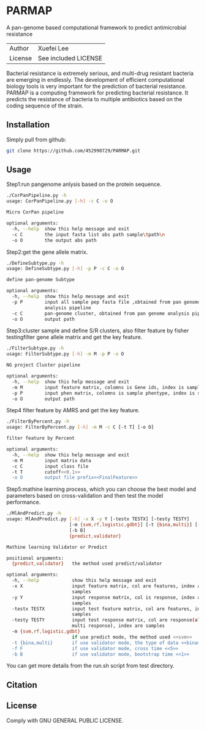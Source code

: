 # PARMAP
A pan-genome based computational framework to predict antimicrobial resistance

| | |
|---|---|
| Author | Xuefei Lee |
| License | See included LICENSE |

Bacterial resistance is extremely serious, and multi-drug resistant bacteria are emerging in endlessly. The development of efficient computational biology tools is very important for the prediction of bacterial resistance. PARMAP is a computing framework for predicting bacterial resistance. It predicts the resistance of bacteria to multiple antibiotics based on the coding sequence of the strain.

Installation
------------
Simply pull from github:

```bash
git clone https://github.com/452990729/PARMAP.git
```


Usage
-----
Step1:run pangenome anlysis based on the protein sequence.

```bash
./CorPanPipeline.py -h
usage: CorPanPipeline.py [-h] -c C -o O

Micro CorPan pipeline

optional arguments:
  -h, --help  show this help message and exit
  -c C        the input fasta list abs path sample\tpath\n
  -o O        the output abs path
```
Step2:get the gene allele matrix.
```bash
./DefineSubtype.py -h
usage: DefineSubtype.py [-h] -p P -c C -o O

define pan-genome Subtype

optional arguments:
  -h, --help  show this help message and exit
  -p P        input all sample pep fasta file ,obtained from pan genome
              analysis pipeline
  -c C        pan-genome cluster, obtained from pan genome analysis pipeline
  -o O        output path
```
Step3:cluster sample and define S/R clusters, also filter feature by fisher testingfilter gene allele matrix and get the key feature.
```bash
./FilterSubtype.py -h
usage: FilterSubtype.py [-h] -m M -p P -o O

NG project Cluster pipeline

optional arguments:
  -h, --help  show this help message and exit
  -m M        input feature matrix, colomns is Gene ids, index is sample
  -p P        input phen matrix, colomns is sample phentype, index is sample
  -o O        output path
```
Step4 filter feature by AMRS and get the key feature.
```bash
./FilterByPercent.py -h
usage: FilterByPercent.py [-h] -m M -c C [-t T] [-o O]

filter feature by Percent

optional arguments:
  -h, --help  show this help message and exit
  -m M        input matrix data
  -c C        input class file
  -t T        cutoff<<0.1>>
  -o O        output file prefix<<FinalFeature>>
```
Step5:mathine learning process, which you can choose the best model and parameters based on cross-validation and then test the model performance.
```bash
./MlAndPredict.py -h
usage: MlAndPredict.py [-h] -x X -y Y [-testx TESTX] [-testy TESTY]
                       [-m {svm,rf,logistic,gdbt}] [-t {bina,multi}] [-f F]
                       [-b B]
                       {predict,validator}

Mathine learning Validator or Predict

positional arguments:
  {predict,validator}   the method used predict/validator

optional arguments:
  -h, --help            show this help message and exit
  -x X                  input feature matrix, col are features, index are
                        samples
  -y Y                  input response matrix, col is response, index are
                        samples
  -testx TESTX          input test feature matrix, col are features, index are
                        samples
  -testy TESTY          input test response matrix, col are response(allow
                        multi response), index are samples
  -m {svm,rf,logistic,gdbt}
                        if use predict mode, the method used <<svm>>
  -t {bina,multi}       if use validator mode, the type of data <<bina>>
  -f F                  if use validator mode, cross time <<5>>
  -b B                  if use validator mode, bootstrap time <<1>>
```
You can get more details from the run.sh script from test directory.

Citation
--------


License
-------
Comply with GNU GENERAL PUBLIC LICENSE.
